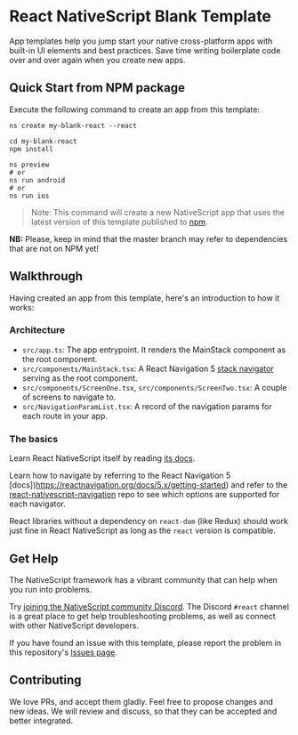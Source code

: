 # React NativeScript Blank Template

App templates help you jump start your native cross-platform apps with built-in UI elements and best practices. Save time writing boilerplate code over and over again when you create new apps.

## Quick Start from NPM package
Execute the following command to create an app from this template:

```
ns create my-blank-react --react

cd my-blank-react
npm install

ns preview
# or
ns run android
# or
ns run ios
```

> Note: This command will create a new NativeScript app that uses the latest version of this template published to [npm](https://www.npmjs.com/package/@nativescript/template-blank-react).


**NB:** Please, keep in mind that the master branch may refer to dependencies that are not on NPM yet!

## Walkthrough

Having created an app from this template, here's an introduction to how it works:

### Architecture

- `src/app.ts`: The app entrypoint. It renders the MainStack component as the root component.
- `src/components/MainStack.tsx`: A React Navigation 5 [stack navigator](https://reactnavigation.org/docs/5.x/stack-navigator/) serving as the root component.
- `src/components/ScreenOne.tsx`, `src/components/ScreenTwo.tsx`: A couple of screens to navigate to.
- `src/NavigationParamList.tsx`: A record of the navigation params for each route in your app.

### The basics

Learn React NativeScript itself by reading [its docs](https://react-nativescript.netlify.app/docs/introduction/introduction.html).

Learn how to navigate by referring to the React Navigation 5 [docs])https://reactnavigation.org/docs/5.x/getting-started) and refer to the [react-nativescript-navigation](https://github.com/shirakaba/react-nativescript-navigation/tree/master/react-nativescript-navigation) repo to see which options are supported for each navigator.

React libraries without a dependency on `react-dom` (like Redux) should work just fine in React NativeScript as long as the `react` version is compatible.

## Get Help
The NativeScript framework has a vibrant community that can help when you run into problems.

Try [joining the NativeScript community Discord](https://nativescript.org/discord). The Discord `#react` channel is a great place to get help troubleshooting problems, as well as connect with other NativeScript developers.

If you have found an issue with this template, please report the problem in this repository's [Issues page](https://github.com/shirakaba/tns-template-blank-react/issues).

## Contributing

We love PRs, and accept them gladly. Feel free to propose changes and new ideas. We will review and discuss, so that they can be accepted and better integrated.
